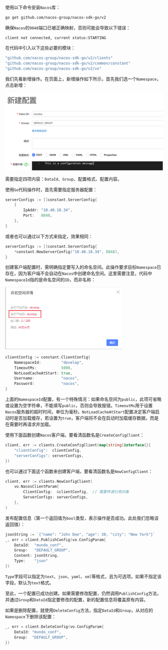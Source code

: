 使用以下命令安装`Nacos`库：

```bash
go get github.com/nacos-group/nacos-sdk-go/v2
```

确保`Nacos`的`9848`端口已被正确映射，否则可能会导致以下错误：

```arduino
client not connected, current status:STARTING
```

在代码中引入以下这些必要的模块：

```go
"github.com/nacos-group/nacos-sdk-go/v2/clients"
"github.com/nacos-group/nacos-sdk-go/v2/common/constant"
"github.com/nacos-group/nacos-sdk-go/v2/vo"
```

我们先看新增操作。在页面上，新增操作如下所示，首先我们选一个`Namespace`，点击新增：

<img src="image/image-20240129095908922.png" alt="image-20240129095908922" style="zoom:50%;" />

需要指定四项内容：`DataId`、`Group`、配置格式、配置内容。

使用`Go`代码操作时，首先需要指定服务器配置：

```go
serverConfigs := []constant.ServerConfig{
	{
		IpAddr: "10.40.18.34",
		Port:   8848,
	},
}
```

或者也可以通过以下方式来指定，效果相同：

```go
serverConfigs := []constant.ServerConfig{
	*constant.NewServerConfig("10.40.18.34", 8848),
}
```

创建客户端配置时，需明确指定要写入的命名空间。此操作要求目标`Namespace`已存在，因为客户端不会自动在`Nacos`中创建命名空间。这里需要注意，代码中`NamespaceId`指的是命名空间的`ID`，而非名称：

<img src="image/image-20240129104550300.png" alt="image-20240129104550300" style="zoom:50%;" />

```go
clientConfig := constant.ClientConfig{
	NamespaceId:         "develop",
	TimeoutMs:           5000,
	NotLoadCacheAtStart: true,
	Username:            "nacos",
	Password:            "nacos",
}
```

上面的`NamespaceId`配置，有一个特殊情况：如果命名空间为`public`，此项可省略或设置为空字符串，不能填写`public`，否则会导致报错。`TimeoutMs`用于设置`Nacos`服务器的超时时间，单位为毫秒。`NotLoadCacheAtStart`配置决定客户端启动时是否加载缓存，若设置为`true`，客户端将不会在启动时加载缓存数据，而是在需要时再请求并加载。

使用下面函数创建`Nacos`客户端，要看清函数名是`CreateConfigClient`：

```go
client, err := clients.CreateConfigClient(map[string]interface{}{
	"clientConfig":  clientConfig,
	"serverConfigs": serverConfigs,
})
```

也可以通过下面这个函数来创建客户端，要看清函数名是`NewConfigClient`：

```go
client, err := clients.NewConfigClient(
	vo.NacosClientParam{
		ClientConfig:  &clientConfig,  // 需要传递引用对象
		ServerConfigs: serverConfigs,
	},
)
```

发布配置信息（第一个返回值为`bool`类型，表示操作是否成功。此处我们忽略该返回值）：

```go
jsonString := `{"name": "John Doe", "age": 30, "city": "New York"}`
_, err = client.PublishConfig(vo.ConfigParam{
	DataId:  "mundo_conf",
	Group:   "DEFAULT_GROUP",
	Content: jsonString,
	Type:    "json"
})
```

`Type`字段可以指定为`text`、`json`、`yaml`、`xml`等格式，且为可选项。如果不指定该字段，默认为`text`格式。

至此，一个配置已成功创建。如果需要修改配置，仍然调用`PublishConfig`方法，并通过`Group`和`DataId`指定要修改的配置，新的配置信息将覆盖原有内容。

如果是删除配置，就使用`DeleteConfig`方法，指定`DataId`和`Group`，从对应的`Namespace`下删除该配置：

```go
_, err = client.DeleteConfig(vo.ConfigParam{
	DataId: "mundo_conf",
	Group:  "DEFAULT_GROUP",
})
```

